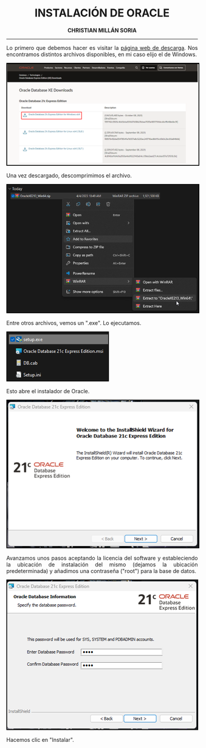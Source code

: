 <style>
  h1, h4{
    text-align: center;
    font-weight: bold;
    border: none;
    margin-bottom: 0px;
  }

  p{
    text-align: justify;
  }

  img{
    border: 2px solid black;
  }

  #ex{
    border: none;
  }
</style>

<h1>INSTALACIÓN DE ORACLE</h1>

<h4>CHRISTIAN MILLÁN SORIA</h4>

<hr>

<p>Lo primero que debemos hacer es visitar la <a href="https://www.oracle.com/es/database/technologies/xe-downloads.html">página web de descarga</a>. Nos encontramos distintos archivos disponibles, en mi caso elijo el de Windows.</p>

<img src="img/1.png">

<p>Una vez descargado, descomprimimos el archivo.</p>

<img src="img/2.png">

<p>Entre otros archivos, vemos un ".exe". Lo ejecutamos.</p>

<img src="img/3.png">

<p>Esto abre el instalador de Oracle.</p>

<img src="img/4.png">

<p>Avanzamos unos pasos aceptando la licencia del software y estableciendo la ubicación de instalación del mismo (dejamos la ubicación predeterminada) y añadimos una contraseña ("root") para la base de datos.</p>

<img src="img/5.png">

<p>Hacemos clic en "Instalar".</p>